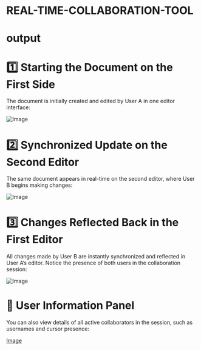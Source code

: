 # REAL-TIME-COLLABORATION-TOOL




# output

# 1️⃣ Starting the Document on the First Side

The document is initially created and edited by User A in one editor interface:

![Image](https://github.com/user-attachments/assets/6ed8ad76-ba1a-400e-a043-1a5992c15f9e)

# 2️⃣ Synchronized Update on the Second Editor

The same document appears in real-time on the second editor, where User B begins making changes:


![Image](https://github.com/user-attachments/assets/5f056e3e-d670-417e-bb36-ef401a71c7af)

# 3️⃣ Changes Reflected Back in the First Editor

All changes made by User B are instantly synchronized and reflected in User A’s editor. Notice the presence of both users in the collaboration session:

![Image](https://github.com/user-attachments/assets/6c2222df-a649-4afb-8b44-93679a2a54e9)

# 👥 User Information Panel
You can also view details of all active collaborators in the session, such as usernames and cursor presence:

[Image](https://github.com/user-attachments/assets/670cf2f3-690b-41b9-bc4a-8167ae3c1cbb)
